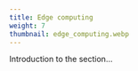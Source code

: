 ```yaml
---
title: Edge computing
weight: 7
thumbnail: edge_computing.webp
---
```


Introduction to the section...

